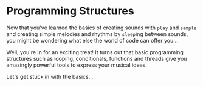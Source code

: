 # Programming Structures

Now that you've learned the basics of creating sounds with `play` and
`sample` and creating simple melodies and rhythms by `sleep`ing between
sounds, you might be wondering what else the world of code can offer
you...

Well, you're in for an exciting treat! It turns out that basic
programming structures such as looping, conditionals, functions and
threads give you amazingly powerful tools to express your musical ideas.

Let's get stuck in with the basics...
